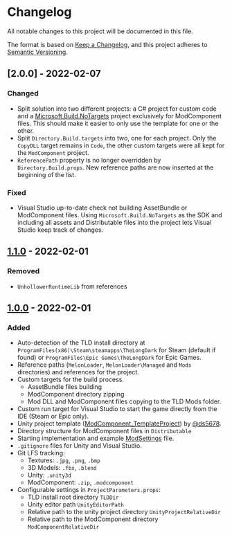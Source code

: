 ﻿# Changelog
All notable changes to this project will be documented in this file.

The format is based on [Keep a Changelog](https://keepachangelog.com/en/1.0.0/),
and this project adheres to [Semantic Versioning](https://semver.org/spec/v2.0.0.html).

## [2.0.0] - 2022-02-07

### Changed

- Split solution into two different projects: a C# project for custom code and
  a [Microsoft.Build.NoTargets](https://github.com/microsoft/MSBuildSdks/blob/f3125453cc5e2751bb6fb2a374b8935163d7a69a/src/NoTargets/README.md)
  project exclusively for ModComponent files. This should make it easier to
  only use the template for one or the other.
- Split `Directory.Build.targets` into two, one for each project. Only the
  `CopyDLL` target remains in `Code`, the other custom targets were all kept
  for the `ModComponent` project.
- `ReferencePath` property is no longer overridden by `Directory.Build.props`.
  New reference paths are now inserted at the beginning of the list.

### Fixed

- Visual Studio up-to-date check not building AssetBundle or ModComponent
  files. Using `Microsoft.Build.NoTargets` as the SDK and including all assets
  and Distributable files into the project lets Visual Studio keep track of
  changes.

## [1.1.0] - 2022-02-01

### Removed

- `UnhollowerRuntimeLib` from references

## [1.0.0] - 2022-02-01

### Added

- Auto-detection of the TLD install directory at
  `ProgramFiles(x86)\Steam\steamapps\TheLongDark` for Steam (default if found)
  or `ProgramFiles\Epic Games\TheLongDark` for Epic Games.
- Reference paths (`MelonLoader`, `MelonLoader\Managed` and `Mods`
  directories) and references for the project.
- Custom targets for the build process.
  - AssetBundle files building
  - ModComponent directory zipping
  - Mod DLL and ModComponent files copying to the TLD Mods folder.
- Custom run target for Visual Studio to start the game directly from the IDE
  (Steam or Epic only).
- Unity project template
  ([ModComponent_TemplateProject](https://github.com/ds5678/ModComponent_TemplateProject))
  by [@ds5678](https://github.com/ds5678/).
- Directory structure for ModComponent files in `Distributable`
- Starting implementation and example
  [ModSettings](https://github.com/zeobviouslyfakeacc/ModSettings) file.
- `.gitignore` files for Unity and Visual Studio.
- Git LFS tracking:
  - Textures: `.jpg`, `.png`, `.bmp`
  - 3D Models: `.fbx`, `.blend`
  - Unity: `.unity3d`
  - ModComponent: `.zip`, `.modcomponent`
- Configurable settings in `ProjectParameters.props`:
  - TLD install root directory `TLDDir`
  - Unity editor path `UnityEditorPath`
  - Relative path to the unity project directory `UnityProjectRelativeDir`
  - Relative path to the ModComponent directory `ModComponentRelativeDir`

[1.1.0]: https://github.com/kardyne/TLDModTemplate/releases/tag/v1.1.0
[1.0.0]: https://github.com/kardyne/TLDModTemplate/releases/tag/v1.0.0
